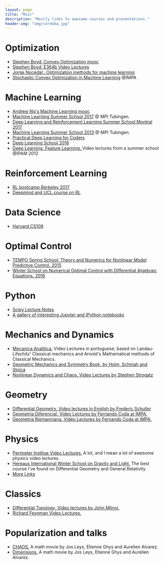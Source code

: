 ```yaml
---
layout: page
title: "Misc"
description: "Mostly links to awesome courses and presentations."
header-img: "img/cordoba.jpg"
---
```


Optimization
================
* [Stephen Boyd: Convex Optimization mooc](https://lagunita.stanford.edu/courses/Engineering/CVX101/Winter2014/about)
* [Stephen Boyd: E364b Video Lectures](http://stanford.edu/class/ee364b/videos.html)
* [Jorge Nocedal : Optimization methods for machine learning](https://www.youtube.com/watch?v=dY249vF0Pps&list=PLHyI3Fbmv0SdzMHAy0aN59oYnLy5vyyTA&index=35)
* [Stochastic Convex Optimization in Machine Learning](https://www.youtube.com/playlist?list=PLo4jXE-LdDTTR8sH8rJindqSX9IeobHE-) @IMPA

Machine Learning
=================

* [Andrew Ng's Machine Learning mooc](https://www.coursera.org/learn/machine-learning)
* [Machine Learning Summer School 2017](https://www.youtube.com/playlist?list=PLqJm7Rc5-EXFUOvoYCdKikfck8YeUCnl9) @ MPI Tubingen.
* [Deep Learning and Reinforcement Learning Summer School Montral 2017](http://videolectures.net/deeplearning2017_montreal/)
* [Machine Learning Summer School 2013](https://www.youtube.com/playlist?list=PLqJm7Rc5-EXFv6RXaPZzzlzo93Hl0v91E) @ MPI Tubingen.
* [Practical Deep Learning for Coders](http://course.fast.ai/index.html)
* [Deep Learning School 2016](https://www.youtube.com/playlist?list=PLrAXtmErZgOfMuxkACrYnD2fTgbzk2THW)
* [Deep Learning, Feature Learning. ](https://www.youtube.com/playlist?list=PLHyI3Fbmv0SdzMHAy0aN59oYnLy5vyyTA) Video lectures from a summer school  @IPAM 2012

Reinforcement Learning
=================
* [RL bootcamp Berkeley 2017](https://sites.google.com/view/deep-rl-bootcamp/lectures)
* [Deepmind and UCL course on RL](http://www0.cs.ucl.ac.uk/staff/d.silver/web/Teaching.html)

Data Science
=================
* [Harvard CS109](http://cs109.github.io/2015/index.html)

Optimal Control
=================

* [TEMPO Spring School: Theory and Numerics for Nonlinear Model Predictive Control. 2015](http://www.syscop.de/event/tempo-spring-school)
* [Winter School on Numerical Optimal Control with Differential Algebraic Equations. 2016](http://www.syscop.de/teaching/ws2015/nocdae)

Python
=================

* [Scipy Lecture Notes](http://www.scipy-lectures.org/index.html)
* [A gallery of interesting Jupyter and IPython notebooks](https://github.com/jupyter/jupyter/wiki/A-gallery-of-interesting-Jupyter-and-IPython-Notebooks)


Mechanics and Dynamics
=================
* [Mecanica Analitica.](https://www.youtube.com/user/MecanicaAnaliticaUFF/playlists) Video Lectures in portuguese, based on Landau-Lifschitz' Classical mechanics and Arnold's Mathematical methods of Classical Mechanics.
* [Geometric Mechanics and Symmetry Book, by Holm, Schmah and Stoica](http://wwwf.imperial.ac.uk/~dholm/classnotes/GMS-FinalMar09.pdf)
* [Nonlinear Dynamics and Chaos. Video Lectures by Stephen Strogatz](https://www.youtube.com/playlist?list=PLbN57C5Zdl6j_qJA-pARJnKsmROzPnO9V)


Geometry
=================

* [Differential Geometry. Video lectures in English by Frederic Schuller](https://www.youtube.com/playlist?list=PLFeEvEPtX_0S6vxxiiNPrJbLu9aK1UVC_)
* [Geometria Diferencial. Video Lectures by Fernando Coda at IMPA.](http://video.impa.br/index.php?page=mestrado-2013-geometria-diferencial)
* [Geometria Riemanniana. Video Lectures by Fernando Coda at IMPA.](https://www.youtube.com/playlist?list=PLo4jXE-LdDTR0ARuuTqJcGLFk1bKyHEY7)

Physics
=================
* [Perimeter Institue Video Lectures.](http://www.perimeterinstitute.ca/training/perimeter-scholars-international/lectures/2014/2015-psi-lectures) A lot, and I mean a lot of awesome physics video lectures.
* [Hereaus International Winter School on Gravity and Light.](https://www.youtube.com/channel/UCUHKG3S9N_QeIE2jQXd2-VQ/playlists) The best course I've found on Differential Geometry and General Relativity.
* [More Links](http://www.infocobuild.com/education/audio-video-courses/physics/physics.html)



Classics
=================
* [Differential Topology, Video lectures by John Milnor.](https://www.youtube.com/watch?v=1LwkljjLBns&list=PLelIK3uylPMFHC6Xny11XFXgwwtv9_PO3)
* [Richard Feynman Video Lectures.](http://www.vega.org.uk/video/subseries/8)

Popularization and talks
=================
* [CHAOS.](http://www.chaos-math.org/en)  A math movie by Jos Leys, Etienne Ghys and Aurelien Alvarez.
* [Dimensions.](https://www.youtube.com/watch?list=PL3C690048E1531DC7&v=6cpTEPT5i0A) A math movie by Jos Leys, Etienne Ghys and Aurelien Alvarez.
